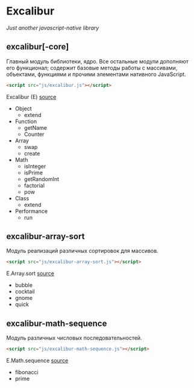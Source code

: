 # Excalibur
*Just another javascript-native library*

## excalibur[-core]
Главный модуль библиотеки, ядро. Все остальные модули дополняют его функционал; содержит базовые методы работы с массивами, объектами, функциями и прочими элементами нативного JavaScript.
```html
<script src="js/excalibur.js"></script>
```
Excalibur (E) [source](src/js/excalibur.js)
+ Object
  - extend
+ Function
  - getName
  - Counter
+ Array
  - swap
  - create
+ Math
  - isInteger
  - isPrime
  - getRandomInt
  - factorial
  - pow
+ Class
  - extend
+ Performance
  - run

## excalibur-array-sort
Модуль реализаций различных сортировок для массивов.
```html
<script src="js/excalibur-array-sort.js"></script>
```
E.Array.sort [source](src/js/excalibur-array-sort.js)
+ bubble
+ cocktail
+ gnome
+ quick

## excalibur-math-sequence
Модуль различных числовых последовательностей.
```html
<script src="js/excalibur-math-sequence.js"></script>
```
E.Math.sequence [source](src/js/excalibur-math-sequence.js)
+ fibonacci
+ prime
